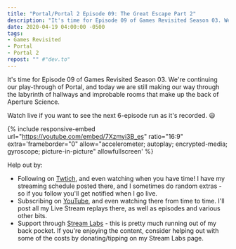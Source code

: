 ```yaml
---
title: "Portal/Portal 2 Episode 09: The Great Escape Part 2"
description: "It's time for Episode 09 of Games Revisited Season 03. We're continuing our play-through of Portal, and today we are still making our way through the labyrinth of hallways and improbable rooms that make up the back of Aperture Science."
date: 2020-04-19 04:00:00 -0500
tags:
- Games Revisited
- Portal
- Portal 2
repost: "" #"dev.to"
---
```


It's time for Episode 09 of Games Revisited Season 03. We're continuing our play-through of Portal, and today we are still making our way through the labyrinth of hallways and improbable rooms that make up the back of Aperture Science.

Watch live if you want to see the next 6-episode run as it's recorded. :smiley:
<!--more-->

{% include responsive-embed url="https://youtube.com/embed/7Xzmyi3B_es" ratio="16:9" extra='frameborder="0" allow="accelerometer; autoplay; encrypted-media; gyroscope; picture-in-picture" allowfullscreen' %}

Help out by:
 * Following on [Twtich](https://twitch.tv/AnonJr_Live), and even watching when you have time! I have my streaming schedule posted there, and I sometimes do random extras - so if you follow you'll get notified when I go live.
 * Subscribing on [YouTube](http://www.youtube.com/channel/UCXafqhKHbkSUIrq0LAuu0tw), and even watching there from time to time. I'll post all my Live Stream replays there, as well as episodes and various other bits.
 * Support through [Stream Labs](https://streamlabs.com/anonjr_live) - this is pretty much running out of my back pocket. If you're enjoying the content, consider helping out with some of the costs by donating/tipping on my Stream Labs page.